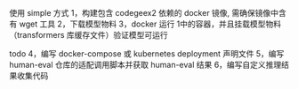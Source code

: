 使用 simple 方式
1，构建包含 codegeex2 依赖的 docker 镜像, 需确保镜像中含有 wget 工具
2，下载模型物料
3，docker 运行 1中的容器，并且挂载模型物料（transformers 库缓存文件）验证模型可运行

todo
4，编写 docker-compose 或 kubernetes deployment 声明文件
5，编写 human-eval 仓库的适配调用脚本并获取 human-eval 结果
6，编写自定义推理结果收集代码

